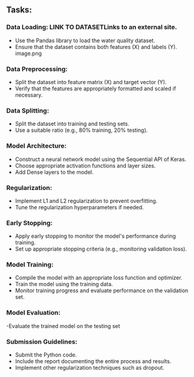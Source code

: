 ## Tasks:

### Data Loading: LINK TO DATASETLinks to an external site.

- Use the Pandas library to load the water quality dataset.
- Ensure that the dataset contains both features (X) and labels (Y).
image.png

### Data Preprocessing:

- Split the dataset into feature matrix (X) and target vector (Y).
- Verify that the features are appropriately formatted and scaled if necessary.

### Data Splitting:

- Split the dataset into training and testing sets.
- Use a suitable ratio (e.g., 80% training, 20% testing).


### Model Architecture:

- Construct a neural network model using the Sequential API of Keras.
- Choose appropriate activation functions and layer sizes.
- Add Dense layers to the model.


### Regularization:

- Implement L1 and L2 regularization to prevent overfitting.
- Tune the regularization hyperparameters if needed.


### Early Stopping:

- Apply early stopping to monitor the model's performance during training.
- Set up appropriate stopping criteria (e.g., monitoring validation loss).


### Model Training:

- Compile the model with an appropriate loss function and optimizer.
- Train the model using the training data.
- Monitor training progress and evaluate performance on the validation set.


### Model Evaluation:

-Evaluate the trained model on the testing set

### Submission Guidelines:
- Submit the Python code.
- Include the report documenting the entire process and results.
- Implement other regularization techniques such as dropout.